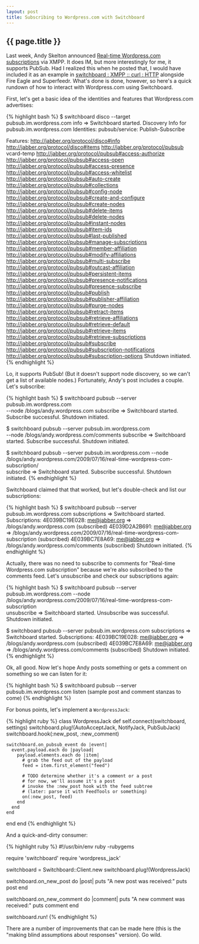 ```yaml
---
layout: post
title: Subscribing to Wordpress.com with Switchboard
---
```


## {{ page.title }}

Last week, Andy Skelton announced [Real-time Wordpress.com
subscriptions](http://andy.wordpress.com/2009/07/16/real-time-wordpress-com-subscription/)
via XMPP. It does IM, but more interestingly for me, it supports PubSub. Had I
realized this when he posted that, I would have included it as an example in
[switchboard : XMPP :: curl :
HTTP](http://mojodna.net/2009/07/16/switchboard-curl-for-xmpp.html) alongside
Fire Eagle and Superfeedr. What's done is done, however, so here's a quick
rundown of how to interact with Wordpress.com using Switchboard.

First, let's get a basic idea of the identities and features that
Wordpress.com advertises:

{% highlight bash %}
$ switchboard disco --target pubsub.im.wordpress.com info
=> Switchboard started.
Discovery Info for pubsub.im.wordpress.com
Identities:
  pubsub/service: Publish-Subscribe

Features:
  http://jabber.org/protocol/disco#info
  http://jabber.org/protocol/disco#items
  http://jabber.org/protocol/pubsub
  vcard-temp
  http://jabber.org/protocol/pubsub#access-authorize
  http://jabber.org/protocol/pubsub#access-open
  http://jabber.org/protocol/pubsub#access-presence
  http://jabber.org/protocol/pubsub#access-whitelist
  http://jabber.org/protocol/pubsub#auto-create
  http://jabber.org/protocol/pubsub#collections
  http://jabber.org/protocol/pubsub#config-node
  http://jabber.org/protocol/pubsub#create-and-configure
  http://jabber.org/protocol/pubsub#create-nodes
  http://jabber.org/protocol/pubsub#delete-items
  http://jabber.org/protocol/pubsub#delete-nodes
  http://jabber.org/protocol/pubsub#instant-nodes
  http://jabber.org/protocol/pubsub#item-ids
  http://jabber.org/protocol/pubsub#last-published
  http://jabber.org/protocol/pubsub#manage-subscriptions
  http://jabber.org/protocol/pubsub#member-affiliation
  http://jabber.org/protocol/pubsub#modify-affiliations
  http://jabber.org/protocol/pubsub#multi-subscribe
  http://jabber.org/protocol/pubsub#outcast-affiliation
  http://jabber.org/protocol/pubsub#persistent-items
  http://jabber.org/protocol/pubsub#presence-notifications
  http://jabber.org/protocol/pubsub#presence-subscribe
  http://jabber.org/protocol/pubsub#publish
  http://jabber.org/protocol/pubsub#publisher-affiliation
  http://jabber.org/protocol/pubsub#purge-nodes
  http://jabber.org/protocol/pubsub#retract-items
  http://jabber.org/protocol/pubsub#retrieve-affiliations
  http://jabber.org/protocol/pubsub#retrieve-default
  http://jabber.org/protocol/pubsub#retrieve-items
  http://jabber.org/protocol/pubsub#retrieve-subscriptions
  http://jabber.org/protocol/pubsub#subscribe
  http://jabber.org/protocol/pubsub#subscription-notifications
  http://jabber.org/protocol/pubsub#subscription-options
Shutdown initiated.
{% endhighlight %}

Lo, it supports PubSub! (But it doesn't support node discovery, so we can't
get a list of available nodes.) Fortunately, Andy's post includes a couple.
Let's subscribe:

{% highlight bash %}
$ switchboard pubsub --server pubsub.im.wordpress.com \
    --node /blogs/andy.wordpress.com subscribe
=> Switchboard started.
Subscribe successful.
Shutdown initiated.

$ switchboard pubsub --server pubsub.im.wordpress.com \
    --node /blogs/andy.wordpress.com/comments subscribe
=> Switchboard started.
Subscribe successful.
Shutdown initiated.

$ switchboard pubsub --server pubsub.im.wordpress.com --node \
     /blogs/andy.wordpress.com/2009/07/16/real-time-wordpress-com-subscription/ \
    subscribe
=> Switchboard started.
Subscribe successful.
Shutdown initiated.
{% endhighlight %}

Switchboard claimed that that worked, but let's double-check and list our
subscriptions:

{% highlight bash %}
$ switchboard pubsub --server pubsub.im.wordpress.com subscriptions
=> Switchboard started.
Subscriptions:
4E039BC19E028: me@jabber.org => /blogs/andy.wordpress.com (subscribed)
4E039D2A2B691: me@jabber.org => /blogs/andy.wordpress.com/2009/07/16/real-time-wordpress-com-subscription (subscribed)
4E039BC7E8A69: me@jabber.org => /blogs/andy.wordpress.com/comments (subscribed)
Shutdown initiated.
{% endhighlight %}

Actually, there was no need to subscribe to comments for "Real-time
Wordpress.com subscription" because we're also subscribed to the comments
feed. Let's unsubscribe and check our subscriptions again:

{% highlight bash %}
$ switchboard pubsub --server pubsub.im.wordpress.com --node \
     /blogs/andy.wordpress.com/2009/07/16/real-time-wordpress-com-subscription \
    unsubscribe
=> Switchboard started.
Unsubscribe was successful.
Shutdown initiated.

$ switchboard pubsub --server pubsub.im.wordpress.com subscriptions
=> Switchboard started.
Subscriptions:
4E039BC19E028: me@jabber.org => /blogs/andy.wordpress.com (subscribed)
4E039BC7E8A69: me@jabber.org => /blogs/andy.wordpress.com/comments (subscribed)
Shutdown initiated.
{% endhighlight %}

Ok, all good. Now let's hope Andy posts something or gets a comment on
something so we can listen for it:

{% highlight bash %}
$ switchboard pubsub --server pubsub.im.wordpress.com listen
(sample post and comment <event /> stanzas to come)
{% endhighlight %}

For bonus points, let's implement a `WordpressJack`:

{% highlight ruby %}
class WordpressJack
  def self.connect(switchboard, settings)
    switchboard.plug!(AutoAcceptJack, NotifyJack, PubSubJack)
    switchboard.hook(:new_post, :new_comment)

    switchboard.on_pubsub_event do |event|
      event.payload.each do |payload|
        payload.elements.each do |item|
          # grab the feed out of the payload
          feed = item.first_element("feed")
          
          # TODO determine whether it's a comment or a post
          # for now, we'll assume it's a post
          # invoke the :new_post hook with the feed subtree
          # (later: parse it with FeedTools or something)
          on(:new_post, feed)
        end
      end
    end
  end
end
{% endhighlight %}

And a quick-and-dirty consumer:

{% highlight ruby %}
#!/usr/bin/env ruby -rubygems

require 'switchboard'
require 'wordpress_jack'

switchboard = Switchboard::Client.new
switchboard.plug!(WordpressJack)

switchboard.on_new_post do |post|
  puts "A new post was received:"
  puts post
end

switchboard.on_new_comment do |comment|
  puts "A new comment was received:"
  puts comment
end

switchboard.run!
{% endhighlight %}

There are a number of improvements that can be made here (this is the "making
blind assumptions about responses" version).  Go wild.
